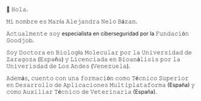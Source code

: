 👋 𝙷𝚘𝚕𝚊.

𝙼𝚒 𝚗𝚘𝚖𝚋𝚛𝚎 𝚎𝚜 𝙼𝚊𝚛í𝚊 𝙰𝚕𝚎𝚓𝚊𝚗𝚍𝚛𝚊 𝙽𝚎𝚕𝚘 𝙱á𝚣𝚊𝚗.

𝙰𝚌𝚝𝚞𝚊𝚕𝚖𝚎𝚗𝚝𝚎 𝚜𝚘𝚢 especialista en ciberseguridad por la 𝙵𝚞𝚗𝚍𝚊𝚌𝚒ó𝚗 𝙶𝚘𝚘𝚍𝚓𝚘𝚋.

𝚂𝚘𝚢 𝙳𝚘𝚌𝚝𝚘𝚛𝚊 𝚎𝚗 𝙱𝚒𝚘𝚕𝚘𝚐í𝚊 𝙼𝚘𝚕𝚎𝚌𝚞𝚕𝚊𝚛 𝚙𝚘𝚛 𝚕𝚊 𝚄𝚗𝚒𝚟𝚎𝚛𝚜𝚒𝚍𝚊𝚍 𝚍𝚎 𝚉𝚊𝚛𝚊𝚐𝚘𝚣𝚊 (𝙴𝚜𝚙𝚊ñ𝚊) 𝚢 𝙻𝚒𝚌𝚎𝚗𝚌𝚒𝚊𝚍𝚊 𝚎𝚗 𝙱𝚒𝚘𝚊𝚗á𝚕𝚒𝚜𝚒𝚜 𝚙𝚘𝚛 𝚕𝚊 𝚄𝚗𝚒𝚟𝚎𝚛𝚒𝚜𝚍𝚊𝚍 𝚍𝚎 𝙻𝚘𝚜 𝙰𝚗𝚍𝚎𝚜 (𝚅𝚎𝚗𝚎𝚣𝚞𝚎𝚕𝚊).

𝙰𝚍𝚎𝚖á𝚜, 𝚌𝚞𝚎𝚗𝚝𝚘 𝚌𝚘𝚗 𝚞𝚗𝚊 𝚏𝚘𝚛𝚖𝚊𝚌𝚒ó𝚗 𝚌𝚘𝚖𝚘 𝚃é𝚌𝚗𝚒𝚌𝚘 𝚂𝚞𝚙𝚎𝚛𝚒𝚘𝚛 𝚎𝚗 𝙳𝚎𝚜𝚊𝚛𝚛𝚘𝚕𝚕𝚘 𝚍𝚎 𝙰𝚙𝚕𝚒𝚌𝚊𝚌𝚒𝚘𝚗𝚎𝚜 𝙼𝚞𝚕𝚝𝚒𝚙𝚕𝚊𝚝𝚊𝚏𝚘𝚛𝚖𝚊 (España) 𝚢 𝚌𝚘𝚖𝚘 𝙰𝚞𝚡𝚒𝚕𝚒𝚊𝚛 𝚃é𝚌𝚗𝚒𝚌𝚘 𝚍𝚎 𝚅𝚎𝚝𝚎𝚛𝚒𝚗𝚊𝚛𝚒𝚊 (España).
